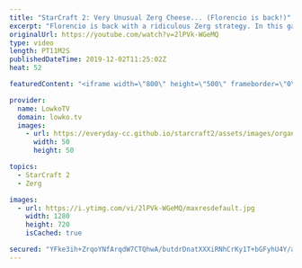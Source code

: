 ```yaml
---
title: "StarCraft 2: Very Unusual Zerg Cheese... (Florencio is back!)"
excerpt: "Florencio is back with a ridiculous Zerg strategy. In this game of StarCraft 2 he decides to Drone, Spine Crawler, Hatchery and Creep Tumor rush. All at once.  Get more videos & support my work: http://www.patreon.com/lowkotv Previous Florencio cheese: https://youtu.be/khgDUwR7Gvo  If you have an awesome"
originalUrl: https://youtube.com/watch?v=2lPVk-WGeMQ
type: video
length: PT11M2S
publishedDateTime: 2019-12-02T11:25:02Z
heat: 52

featuredContent: "<iframe width=\"800\" height=\"500\" frameborder=\"0\" src=\"https://www.youtube.com/embed/2lPVk-WGeMQ\" allow=\"accelerometer; autoplay; encrypted-media; gyroscope; picture-in-picture\" allowfullscreen></iframe>"

provider:
  name: LowkoTV
  domain: lowko.tv
  images:
    - url: https://everyday-cc.github.io/starcraft2/assets/images/organizations/lowko.tv-50x50.jpg
      width: 50
      height: 50

topics:
  - StarCraft 2
  - Zerg

images:
  - url: https://i.ytimg.com/vi/2lPVk-WGeMQ/maxresdefault.jpg
    width: 1280
    height: 720
    isCached: true

secured: "YFke3ih+ZrqoYNfArqdW7CTQhwA/butdrDnatXXXiRNhCrKy1T+bGFyhU4Y/a1ezjXO4Xpfi6IBOJkofBeLd9N7En9w0rTSgPX9uAyMrO09LZldb05LAnmhREZszzlRYMMtCgZbciKh0Vp9dL8Nlbk42Z4Qmmr1bBAgYjMWde/ZqlZPLwb1TaPVxUt1+HK9OomWYEh28W5Tjxsy/UNmj/dJLW90tKo0RWu0BUp1fiPE52yI0xUA2ngPDRJenWuWg7dT4okul/J5NuJGlJ8a86ODL9xlKV24cwrk8hzcFYSE3DG+EnZouq925E+cJYkiN0xmb+Upso0SWU5AdNIm8+c8AqR+FZf5/BSFUNHDEMJIf6HFCeB/Z9KaOwCfFbSPc7dwOw8HCDEUowF6TjQm958We9i7br1UEI4nkHsBJ5ceatayb/F9PR7Ee+0yTM4Ai;zOin7DrKAfQ0BtZsJScYAg=="
---
```



